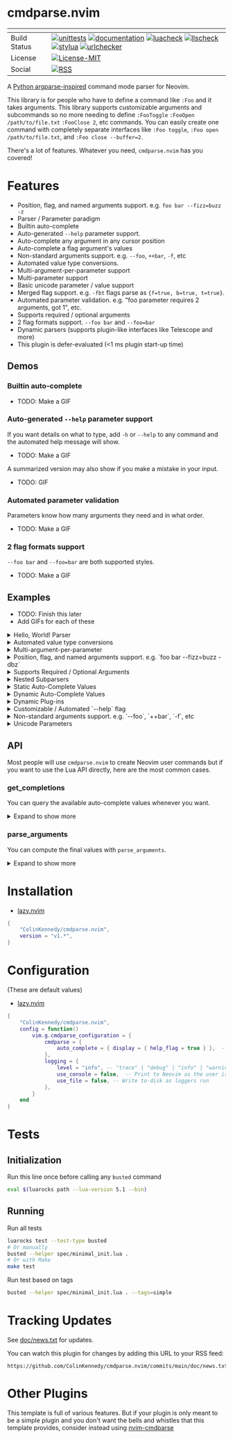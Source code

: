 # cmdparse.nvim

| <!-- -->     | <!-- -->                                                                                                                                                                                                                                                                                                                                                                                                                                                                                                                                                                                                                                                                                                                                                                                                                                                                                                                                                                                                                                                                                                                                                                                                                                                                                                                                                                                                                                                                                                                                                                                                                                                                                                                                              |
|--------------|-------------------------------------------------------------------------------------------------------------------------------------------------------------------------------------------------------------------------------------------------------------------------------------------------------------------------------------------------------------------------------------------------------------------------------------------------------------------------------------------------------------------------------------------------------------------------------------------------------------------------------------------------------------------------------------------------------------------------------------------------------------------------------------------------------------------------------------------------------------------------------------------------------------------------------------------------------------------------------------------------------------------------------------------------------------------------------------------------------------------------------------------------------------------------------------------------------------------------------------------------------------------------------------------------------------------------------------------------------------------------------------------------------------------------------------------------------------------------------------------------------------------------------------------------------------------------------------------------------------------------------------------------------------------------------------------------------------------------------------------------------|
| Build Status | [![unittests](https://img.shields.io/github/actions/workflow/status/ColinKennedy/cmdparse.nvim/test.yml?branch=main&style=for-the-badge&label=Unittests)](https://github.com/ColinKennedy/cmdparse.nvim/actions/workflows/test.yml)  [![documentation](https://img.shields.io/github/actions/workflow/status/ColinKennedy/cmdparse.nvim/documentation.yml?branch=main&style=for-the-badge&label=Documentation)](https://github.com/ColinKennedy/cmdparse.nvim/actions/workflows/documentation.yml)  [![luacheck](https://img.shields.io/github/actions/workflow/status/ColinKennedy/cmdparse.nvim/luacheck.yml?branch=main&style=for-the-badge&label=Luacheck)](https://github.com/ColinKennedy/cmdparse.nvim/actions/workflows/luacheck.yml) [![llscheck](https://img.shields.io/github/actions/workflow/status/ColinKennedy/cmdparse.nvim/llscheck.yml?branch=main&style=for-the-badge&label=llscheck)](https://github.com/ColinKennedy/cmdparse.nvim/actions/workflows/llscheck.yml) [![stylua](https://img.shields.io/github/actions/workflow/status/ColinKennedy/cmdparse.nvim/stylua.yml?branch=main&style=for-the-badge&label=Stylua)](https://github.com/ColinKennedy/cmdparse.nvim/actions/workflows/stylua.yml)  [![urlchecker](https://img.shields.io/github/actions/workflow/status/ColinKennedy/cmdparse.nvim/urlchecker.yml?branch=main&style=for-the-badge&label=URLChecker)](https://github.com/ColinKennedy/cmdparse.nvim/actions/workflows/urlchecker.yml)  |
| License      | [![License-MIT](https://img.shields.io/badge/License-MIT-blue?style=for-the-badge)](https://github.com/ColinKennedy/cmdparse.nvim/blob/main/LICENSE)                                                                                                                                                                                                                                                                                                                                                                                                                                                                                                                                                                                                                                                                                                                                                                                                                                                                                                                                                                                                                                                                                                                                                                                                                                                                                                                                                                                                                                                                                                                                                                            |
| Social       | [![RSS](https://img.shields.io/badge/rss-F88900?style=for-the-badge&logo=rss&logoColor=white)](https://github.com/ColinKennedy/cmdparse.nvim/commits/main/doc/news.txt.atom)                                                                                                                                                                                                                                                                                                                                                                                                                                                                                                                                                                                                                                                                                                                                                                                                                                                                                                                                                                                                                                                                                                                                                                                                                                                                                                                                                                                                                                                                                                                                                    |

A [Python argparse-inspired](https://docs.python.org/3/library/argparse.html)
command mode parser for Neovim.

This library is for people who have to define a command like `:Foo` and it
takes arguments. This library supports customizable arguments and subcommands
so no more needing to define `:FooToggle` `:FooOpen /path/to/file.txt`
`:FooClose 2`, etc commands. You can easily create one command with completely
separate interfaces like `:Foo toggle`, `:Foo open /path/to/file.txt`, and
`:Foo close --buffer=2`.

There's a lot of features. Whatever you need, `cmdparse.nvim` has you covered!


# Features
- Position, flag, and named arguments support. e.g. `foo bar --fizz=buzz -z`
- Parser / Parameter paradigm
- Builtin auto-complete
- Auto-generated `--help` parameter support.
- Auto-complete any argument in any cursor position
- Auto-complete a flag argument's values
- Non-standard arguments support. e.g. `--foo`, `++bar`, `-f`, etc
- Automated value type conversions.
- Multi-argument-per-parameter support
- Multi-parameter support
- Basic unicode parameter / value support
- Merged flag support. e.g. `-fbt` flags parse as `{f=true, b=true, t=true}`.
- Automated parameter validation. e.g. "foo parameter requires 2 arguments, got 1", etc.
- Supports required / optional arguments
- 2 flag formats support. `--foo bar` and `--foo=bar`
- Dynamic parsers (supports plugin-like interfaces like Telescope and more)
- This plugin is defer-evaluated (<1 ms plugin start-up time)


## Demos
### Builtin auto-complete
- TODO: Make a GIF


### Auto-generated `--help` parameter support
If you want details on what to type, add `-h` or `--help` to any command and
the automated help message will show.

- TODO: Make a GIF

A summarized version may also show if you make a mistake in your input.

- TODO: GIF

### Automated parameter validation
Parameters know how many arguments they need and in what order.
- TODO: Make a GIF


### 2 flag formats support
`--foo bar` and `--foo=bar` are both supported styles.
- TODO: Make a GIF


## Examples
- TODO: Finish this later
 - Add GIFs for each of these

<details>
<summary>Hello, World! Parser</summary>

```lua
local cmdparse = require("cmdparse")

local parser = cmdparse.ParameterParser.new({ name = "Test", help = "Hello, World!"})
parser:set_execute(function(data) print("Hello, World!") end)
cmdparse.create_user_command(parser)
```
Run: `:Test`
</details>

<details>
<summary>Automated value type conversions</summary>

```lua
local cmdparse = require("cmdparse")

local parser = cmdparse.ParameterParser.new({ name = "Test", help = "Automated value type conversions" })
parser:add_parameter({ name = "thing", type = tonumber, help = "Test." })
parser:add_parameter({ name = "another", type = "number", help = "Test." })
parser:set_execute(function(data)
    print(string.format('Thing: "%d"', data.namespace.thing + 10))
    print(string.format('Another: "%d"', data.namespace.another + 10))
end)

cmdparse.create_user_command(parser)
```
Run: `:Test 10 -123`
</details>

<details>
<summary>Multi-argument-per-parameter</summary>

In this example, the "thing" parameter takes exactly `2` arguments, indicated
by `nargs=2`.

- `nargs="*"` = 0-or-more
- `nargs="+"` = 1-or-more

```lua
local cmdparse = require("cmdparse")

local parser = cmdparse.ParameterParser.new({ name = "Test", help = "Multi-argument-per-parameter" })
parser:add_parameter({ name = "thing", nargs=2, type=tonumber, help = "Test." })
parser:set_execute(function(data)
    local values = data.namespace.thing
    local first = values[1]
    local second = values[2]
    local total = first + second

    print(string.format('Thing: "%f + %f = %f"', first, second, total))
end)

cmdparse.create_user_command(parser)
```
Run: `:Test 123 54545.1231`
</details>

<details>
<summary>Position, flag, and named arguments support. e.g. `foo bar --fizz=buzz -dbz`</summary>

```lua
local cmdparse = require("cmdparse")

local parser = cmdparse.ParameterParser.new({ name = "Test", help = "Position, flag, and named arguments support." })
parser:add_parameter({ name = "items", nargs="*", help="non-flag arguments." })
parser:add_parameter({ name = "--fizz", help="A word." })
parser:add_parameter({ name = "-d", action="store_true", help="Delta single-word." })
parser:add_parameter({ names = {"--beta", "-b"}, action="store_true", help="Beta single-word." })
parser:add_parameter({ name = "-z", action="store_true", help="Zulu single-word." })

parser:set_execute(function(data)
    local namespace = data.namespace
    local items = namespace.items
    print(vim.fn.join(vim.fn.sort(items), ", "))

    print(string.format('-d: %s, -b: %s, -z: %s', namespace.d, namespace.beta, namespace.z))
end)

cmdparse.create_user_command(parser)
```
Run: `:Test foo bar --fizz=buzz -dbz`
</details>

<details>
<summary>Supports Required / Optional Arguments</summary>

By default, flag / named arguments like `--foo` or `--foo=bar` are optional.
By default, position arguments like `thing` are required.

But you can explicitly make flag / named arguments required or position
arguments optional, using `required=true` and `required=false`.

```lua
local cmdparse = require("cmdparse")

local parser = cmdparse.ParameterParser.new({ name = "Test", help = "Unicode Parameters." })
parser:add_parameter({ name = "required_thing", help = "Test." })
parser:add_parameter({ name = "optional_thing", required=false, help = "Test." })
parser:add_parameter({ name = "--optional-flag", help = "Test." })
parser:add_parameter({ name = "--required-flag", required=true, help = "Test." })

parser:set_execute(function(data)
    print(vim.inspect(data.namespace))
end)

cmdparse.create_user_command(parser)
```
Run: `:Test foo bar --required-flag=aaa`
</details>

<details>
<summary>Nested Subparsers</summary>

```lua
local cmdparse = require("cmdparse")

local parser = cmdparse.ParameterParser.new({ name = "Test", help = "Nested Subparsers" })
local top_subparsers = parser:add_subparsers({ destination = "commands" })
local view = top_subparsers:add_parser({ name = "view", help = "View some data." })
local view_subparsers = view:add_subparsers({ destination = "view_commands" })

local log = view_subparsers:add_parser({ name = "log" })
log:add_parameter({ name = "path", help = "Open a log path file." })
log:add_parameter({ name = "--relative", action="store_true", help = "A relative log path." })
log:set_execute(function(data)
    print(string.format('Opening "%s" log path.', data.namespace.path))
end)

cmdparse.create_user_command(parser)
```
Run: `:Test view log /some/path.txt`
</details>

<details>
<summary>Static Auto-Complete Values</summary>

```lua
local cmdparse = require("cmdparse")

local parser = cmdparse.ParameterParser.new({ name = "Test", help = "Static Auto-Complete Values."})
parser:add_parameter({ name = "thing", choices={ "aaa", "apple", "apply" }, help="Test word."})
parser:set_execute(function(data) print(data.namespace.thing) end)
cmdparse.create_user_command(parser)
```
Run: `:Test apply`
</details>

<details>
<summary>Dynamic Auto-Complete Values</summary>

```lua
local cmdparse = require("cmdparse")

local parser = cmdparse.ParameterParser.new({ name = "Test", help = "Dynamic Auto-Complete Values."})
local choices = function(data)
    local output = {}
    local value = data.value or 0

    for index = 1, 5 do
        table.insert(output, "text " .. tostring(value + index))
    end

    return output
end
parser:add_parameter({ name = "--thing", choices=choices, help="Test word."})
parser:set_execute(
    function(data) print(data.namespace.thing) end,
)
cmdparse.create_user_command(parser)
```
Run: `:Test --thing=4`
</details>

<details>
<summary>Dynamic Plug-ins</summary>

Subparsers are not static, you can create dynamic subparsers with dynamic names
and dynamic contents if you'd like. This makes `cmdparse.nvim` great for
writing a plugin that supports CLI hooks, like how
[telescope.nvim](https://github.com/nvim-telescope/telescope.nvim) behaves.

```lua
---@return cmdparse.ParameterParser # Some example parser.
local function make_example_plugin_a()
    local parser = cmdparse.ParameterParser.new({ name = "plugin-a", help = "Test plugin-a." })
    parser:add_parameter({ name = "--foo", action="store_true", help="A required value for plugin-a." })

    parser:set_execute(function(data)
        print("Running plugin-a")
    end)

    return parser
end

---@return cmdparse.ParameterParser # Another example parser.
local function make_example_plugin_b()
    local parser = cmdparse.ParameterParser.new({ name = "plugin-b", help = "Test plugin-b." })
    parser:add_parameter({ name = "foo", help="A required value for plugin-b." })

    parser:set_execute(function(data)
        print("Running plugin-b")
    end)

    return parser
end

---@return cmdparse.ParameterParser # A parser whose auto-complete and executer uses auto-found plugins.
local function create_parser()
    local parser = cmdparse.ParameterParser.new({ name = "Test", help = "Test." })
    local subparsers = parser:add_subparsers({ destination = "commands", help = "All main commands." })

    -- NOTE: These functions would normally be "automatically discovered"
    -- somehow, not hard-coded. But the purpose is the same, it's to add some
    -- name and callable function so we can refer to it later in the parser.
    --
    subparsers:add_parser(make_example_plugin_a())
    subparsers:add_parser(make_example_plugin_b())

    return parser
end

local parser = create_parser()
cmdparse.create_user_command(parser)
```
Run: `Test plugin-a --foo`
Run: `Test plugin-b 12345`
</details>

<details>
<summary>Customizable / Automated `--help` flag</summary>

The help message is automatically generated but you can influence the output
a bit, using `value_hint`.

For example this code below:
```lua
local cmdparse = require("cmdparse")

local parser = cmdparse.ParameterParser.new({ name = "Test", help = "Position, flag, and named arguments support." })
parser:add_parameter({ name = "items", nargs="*", help="non-flag arguments." })
parser:add_parameter({ name = "--fizz", nargs="+", help="A word." })
parser:add_parameter({ name = "-b", action="store_true", help="Zulu single-word." })

parser:set_execute(function(data)
    print("Ran it")
end)

cmdparse.create_user_command(parser)
```

Creates this help message:
```
Usage: Test [ITEMS ...] [--fizz FIZZ [FIZZ ...]] [-b] [--help]

Positional Arguments:
    [ITEMS ...]    non-flag arguments.

Options:
    --fizz FIZZ [FIZZ ...]    A word.
    -b    Zulu single-word.
    --help -h    Show this help message and exit.
```

If you don't like the auto-generated value text, you can change it. For example

`parser:add_parameter({ name = "--fizz", nargs="+", help="A word." })`

can be changed to
`parser:add_parameter({ name = "--fizz", nargs="+", value_hint="/path/to/file.txt", help="A word." })`

And the help message becomes

`--fizz /path/to/file.txt [/path/to/file.txt ...]    A word.`
</details>


<details>
<summary>Non-standard arguments support. e.g. `--foo`, `++bar`, `-f`, etc</summary>

The difference between a position parameter and a flag / named parameter is
just the prefix. Position parameters must start with alphanumeric text. But
this means that anything else can be a flag. e.g. `++foo` is a valid flag name
and so is `--bar`. It's all allowed.

```lua
local cmdparse = require("cmdparse")

local parser = cmdparse.ParameterParser.new({ name = "Test", help = "Position, flag, and named arguments support." })
parser:add_parameter({ name = "--fizz", action="store_true", help="A word." })
parser:add_parameter({ name = "++buzz", help="Some argument." })

parser:set_execute(function(data)
    print(string.format('--fizz: %s', data.namespace.fizz))
    print(string.format('++buzz: "%s"', data.namespace.buzz))
end)

cmdparse.create_user_command(parser)
```
Run: `:Test --fizz ++buzz "some text here"`
</details>

<details>
<summary>Unicode Parameters</summary>

You can use unicode for position / flag / named parameters if you want to.
```lua
local cmdparse = require("cmdparse")

local parser = cmdparse.ParameterParser.new({ name = "Test", help = "Unicode Parameters." })
parser:add_parameter({ name = "𝒻ⓡ𝓊𝒾🅃🆂", nargs="+", help = "Test." })
parser:add_parameter({ name = "--😊", help = "Test." })

parser:set_execute(function(data)
    print(vim.fn.join(data.namespace["𝒻ⓡ𝓊𝒾🅃🆂"], ", "))
    print(data.namespace["--😊"])
end)

cmdparse.create_user_command(parser)
```
Run: `:Test apple 🄱🄰🄽🄰🄽🄰 --😊=ttt`
</details>


## API
Most people will use `cmdparse.nvim` to create Neovim user commands but if you
want to use the Lua API directly, here are the most common cases.


### get_completions
You can query the available auto-complete values whenever you want.

<details>
<summary>Expand to show more</summary>

```lua
local cmdparse = require("cmdparse")

local parser = cmdparse.ParameterParser.new(
    { name = "Test", help = "Unicode Parameters." }
)
parser:add_parameter(
    { name = "--foo", choices = {"apple", "apply", "banana"}, help = "Test." }
)

print(vim.inspect(parser:get_completion("-")))
print(vim.inspect(parser:get_completion("--")))
print(vim.inspect(parser:get_completion("--f")))
print(vim.inspect(parser:get_completion("--fo")))
-- Result: {"--foo="}

print(vim.inspect(parser:get_completion("--foo=")))
-- Result: { "--foo=apple", "--foo=apply", "--foo=banana" }

print(vim.inspect(parser:get_completion("--foo=appl")))
-- Result: { "--foo=apple", "--foo=apply" }

print(vim.inspect(parser:get_completion("--foo appl")))
-- Result: { "apple", "apply" }
```

This also supports a cursor column position (starting at 1-or-more).

```lua
print(vim.inspect(parser:get_completion("--foo=appl", 4)))
-- Result: { TODO finish this, fix }
```

</details>


### parse_arguments
You can compute the final values with `parse_arguments`.

<details>
<summary>Expand to show more</summary>

```lua
local cmdparse = require("cmdparse")

local parser = cmdparse.ParameterParser.new({ name = "Test", help = "Unicode Parameters." })
parser:add_parameter({ name = "--foo", choices = {"apple", "apply", "banana"}, help = "Test." })
print(vim.inspect(parser:parse_arguments("--foo=apple")))
-- Result: { foo = "apple" }
```
</details>


# Installation
- [lazy.nvim](https://github.com/folke/lazy.nvim)
```lua
{
    "ColinKennedy/cmdparse.nvim",
    version = "v1.*",
}
```


# Configuration
(These are default values)

- [lazy.nvim](https://github.com/folke/lazy.nvim)
```lua
{
    "ColinKennedy/cmdparse.nvim",
    config = function()
        vim.g.cmdparse_configuration = {
            cmdparse = {
                auto_complete = { display = { help_flag = true } },  -- If `false`, don't show the `--help` flag anywhere.
            },
            logging = {
                level = "info", -- "trace" | "debug" | "info" | "warning" | "error" | "fatal"
                use_console = false,  -- Print to Neovim as the user is working
                use_file = false, -- Write to-disk as loggers run
            },
        }
    end
}
```


# Tests
## Initialization
Run this line once before calling any `busted` command

```sh
eval $(luarocks path --lua-version 5.1 --bin)
```


## Running
Run all tests
```sh
luarocks test --test-type busted
# Or manually
busted --helper spec/minimal_init.lua .
# Or with Make
make test
```

Run test based on tags
```sh
busted --helper spec/minimal_init.lua . --tags=simple
```


# Tracking Updates
See [doc/news.txt](doc/news.txt) for updates.

You can watch this plugin for changes by adding this URL to your RSS feed:
```
https://github.com/ColinKennedy/cmdparse.nvim/commits/main/doc/news.txt.atom
```


# Other Plugins
This template is full of various features. But if your plugin is only meant to
be a simple plugin and you don't want the bells and whistles that this template
provides, consider instead using
[nvim-cmdparse](https://github.com/ellisonleao/nvim-plugin-template)
